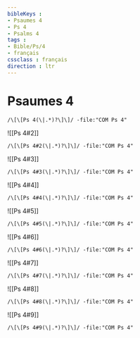 ```yaml
---
bibleKeys : 
- Psaumes 4
- Ps 4
- Psalms 4
tags : 
- Bible/Ps/4
- français
cssclass : français
direction : ltr
---
```


# Psaumes 4

```query
/\[\[Ps 4(\|.*)?\]\]/ -file:"COM Ps 4"
```



![[Ps 4#2]]

```query
/\[\[Ps 4#2(\|.*)?\]\]/ -file:"COM Ps 4"
```

![[Ps 4#3]]

```query
/\[\[Ps 4#3(\|.*)?\]\]/ -file:"COM Ps 4"
```

![[Ps 4#4]]

```query
/\[\[Ps 4#4(\|.*)?\]\]/ -file:"COM Ps 4"
```

![[Ps 4#5]]

```query
/\[\[Ps 4#5(\|.*)?\]\]/ -file:"COM Ps 4"
```

![[Ps 4#6]]

```query
/\[\[Ps 4#6(\|.*)?\]\]/ -file:"COM Ps 4"
```

![[Ps 4#7]]

```query
/\[\[Ps 4#7(\|.*)?\]\]/ -file:"COM Ps 4"
```

![[Ps 4#8]]

```query
/\[\[Ps 4#8(\|.*)?\]\]/ -file:"COM Ps 4"
```

![[Ps 4#9]]

```query
/\[\[Ps 4#9(\|.*)?\]\]/ -file:"COM Ps 4"
```

